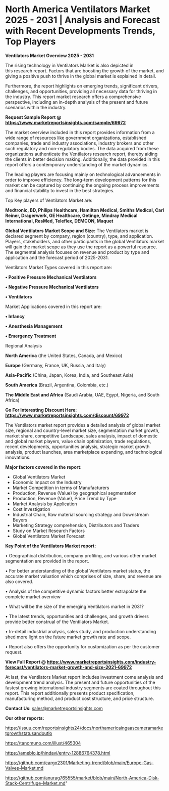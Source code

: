 # North America Ventilators Market 2025 - 2031 | Analysis and Forecast with Recent Developments Trends, Top Players

<Strong> Ventilators Market Overview 2025 - 2031</strong>

The rising technology in Ventilators Market is also depicted in this research report. Factors that are boosting the growth of the market, and giving a positive push to thrive in the global market is explained in detail.

Furthermore, the report highlights on emerging trends, significant drivers, challenges, and opportunities, providing all necessary data for thriving in the industry. This report market research offers a comprehensive perspective, including an in-depth analysis of the present and future scenarios within the industry.

<strong>Request Sample Report @ <a href=https://www.marketreportsinsights.com/sample/69972>https://www.marketreportsinsights.com/sample/69972</a></strong>

The market overview included in this report provides information from a wide range of resources like government organizations, established companies, trade and industry associations, industry brokers and other such regulatory and non-regulatory bodies. The data acquired from these organizations authenticate the Ventilators research report, thereby aiding the clients in better decision making. Additionally, the data provided in this report offers a contemporary understanding of the market dynamics.

The leading players are focusing mainly on technological advancements in order to improve efficiency. The long-term development patterns for this market can be captured by continuing the ongoing process improvements and financial stability to invest in the best strategies.

Top Key players of Ventilators Market are:

<strong>Medtronic, BD, Philips Healthcare, Hamilton Medical, Smiths Medical, Carl Reiner, Dragerwerk, GE Healthcare, Getinge, Mindray Medical International, ResMed, Teleflex, DEMCON, Maquet</strong>

<strong><b>Global Ventilators Market Scope and Size:</b></strong>
The Ventilators market is declared segment by company, region (country), type, and application. Players, stakeholders, and other participants in the global Ventilators market will gain the market scope as they use the report as a powerful resource. The segmental analysis focuses on revenue and product by type and application and the forecast period of 2025-2031.

Ventilators Market Types covered in this report are:

<strong>• Positive Pressure Mechanical Ventilators

• Negative Pressure Mechanical Ventilators

• Ventilators</strong>

Market Applications covered in this report are:

<strong>• Infancy

• Anesthesia Management

• Emergency Treatment</strong> 

Regional Analysis

<strong>North America</strong> (the United States, Canada, and Mexico)

<strong>Europe</strong> (Germany, France, UK, Russia, and Italy)

<strong>Asia-Pacific</strong> (China, Japan, Korea, India, and Southeast Asia)

<strong>South America</strong> (Brazil, Argentina, Colombia, etc.)

<strong>The Middle East and Africa</strong> (Saudi Arabia, UAE, Egypt, Nigeria, and South Africa)

<strong>Go For Interesting Discount Here: <a href=https://www.marketreportsinsights.com/discount/69972>https://www.marketreportsinsights.com/discount/69972</a></strong>

The Ventilators market report provides a detailed analysis of global market size, regional and country-level market size, segmentation market growth, market share, competitive Landscape, sales analysis, impact of domestic and global market players, value chain optimization, trade regulations, recent developments, opportunities analysis, strategic market growth analysis, product launches, area marketplace expanding, and technological innovations.

<strong><b>Major factors covered in the report:</b></strong>
<ul>
  <li>Global Ventilators Market </li>
  <li>Economic Impact on the Industry</li>
  <li>Market Competition in terms of Manufacturers</li>
  <li>Production, Revenue (Value) by geographical segmentation</li>
  <li>Production, Revenue (Value), Price Trend by Type</li>
  <li>Market Analysis by Application</li>
  <li>Cost Investigation</li>
  <li>Industrial Chain, Raw material sourcing strategy and Downstream Buyers</li>
  <li>Marketing Strategy comprehension, Distributors and Traders</li>
  <li>Study on Market Research Factors</li>
  <li>Global Ventilators Market Forecast</li>
</ul>

<strong><b>Key Point of the Ventilators Market report:</b></strong>

• Geographical distribution, company profiling, and various other market segmentation are provided in the report.

• For better understanding of the global Ventilators market status, the accurate market valuation which comprises of size, share, and revenue are also covered.

• Analysis of the competitive dynamic factors better extrapolate the complete market overview

• What will be the size of the emerging Ventilators market in 2031?

• The latest trends, opportunities and challenges, and growth drivers provide better construal of the Ventilators Market.

• In-detail industrial analysis, sales study, and production understanding shed more light on the future market growth rate and scope.

• Report also offers the opportunity for customization as per the customer request.

<strong><b>View Full Report @ <a href=https://www.marketreportsinsights.com/industry-forecast/ventilators-market-growth-and-size-2021-69972>https://www.marketreportsinsights.com/industry-forecast/ventilators-market-growth-and-size-2021-69972</a></b></strong>


At last, the Ventilators Market report includes investment come analysis and development trend analysis. The present and future opportunities of the fastest growing international industry segments are coated throughout this report. This report additionally presents product specification, manufacturing method, and product cost structure, and price structure.

<strong>Contact Us:</strong>
sales@marketreportsinsights.com

<strong>Our other reports:</strong>

<a href=https://issuu.com/reportsinsights24/docs/northamericaingaascameramarketgrowthstatusandoutlo>https://issuu.com/reportsinsights24/docs/northamericaingaascameramarketgrowthstatusandoutlo</a>

<a href=https://tanomuno.com/illust/465304>https://tanomuno.com/illust/465304</a>

<a href=https://ameblo.jp/hindavi/entry-12886764378.html>https://ameblo.jp/hindavi/entry-12886764378.html</a>

<a href=https://github.com/cargo2301/Marketing-trend/blob/main/Europe-Gas-Valves-Market.md>https://github.com/cargo2301/Marketing-trend/blob/main/Europe-Gas-Valves-Market.md</a>

<a href=https://github.com/anurag765555/market/blob/main/North-America-Disk-Stack-Centrifuge-Market.md>https://github.com/anurag765555/market/blob/main/North-America-Disk-Stack-Centrifuge-Market.md</a>"
